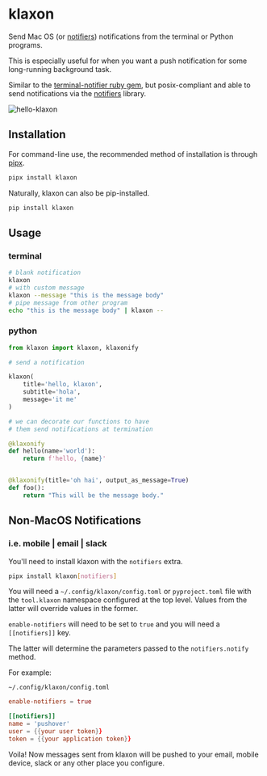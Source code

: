 # klaxon

Send Mac OS (or [notifiers][notifiers]) notifications from the terminal or Python programs.

This is especially useful for when you want a push notification 
for some long-running background task.

Similar to the [terminal-notifier ruby gem][terminal-notifier],
but posix-compliant and able to send notifications via
the [notifiers][notifiers] library.

![hello-klaxon](https://github.com/knowsuchagency/klaxon/blob/master/static/recording.gif)

## Installation
For command-line use, the recommended method of installation is through [pipx].
```bash
pipx install klaxon
```
Naturally, klaxon can also be pip-installed.
```bash
pip install klaxon
```

## Usage

### terminal

```bash
# blank notification
klaxon
# with custom message
klaxon --message "this is the message body"
# pipe message from other program
echo "this is the message body" | klaxon --
```

### python

```python
from klaxon import klaxon, klaxonify

# send a notification

klaxon(
    title='hello, klaxon',
    subtitle='hola',
    message='it me'
)

# we can decorate our functions to have
# them send notifications at termination

@klaxonify
def hello(name='world'):
    return f'hello, {name}'


@klaxonify(title='oh hai', output_as_message=True)
def foo():
    return "This will be the message body."

```

## Non-MacOS Notifications 

### i.e. mobile | email | slack

You'll need to install klaxon with the `notifiers` extra.

```bash
pipx install klaxon[notifiers]
```

You will need a `~/.config/klaxon/config.toml` or `pyproject.toml` file with the
`tool.klaxon` namespace configured at the top level. Values from the latter will
override values in the former.

`enable-notifiers` will need to be set to `true` and you will need a `[[notifiers]]` key.

The latter will determine the parameters passed to the `notifiers.notify` method.

For example:

`~/.config/klaxon/config.toml`
```toml
enable-notifiers = true

[[notifiers]]
name = 'pushover'
user = {{your user token}}
token = {{your application token}}
```

Voila! Now messages sent from klaxon will be pushed to your email, mobile device, slack or any
other place you configure.


[terminal-notifier]: https://github.com/julienXX/terminal-notifier
[pipx]: https://github.com/pipxproject/pipx
[osascript]: https://apple.stackexchange.com/questions/57412/how-can-i-trigger-a-notification-center-notification-from-an-applescript-or-shel/115373#115373
[notifiers]: https://github.com/notifiers/notifiers